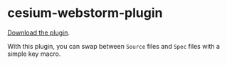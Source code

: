 # cesium-webstorm-plugin

[Download the plugin](https://plugins.jetbrains.com/plugin/8388?pr=).

With this plugin, you can swap between `Source` files and `Spec` files with a simple key macro.
